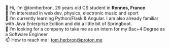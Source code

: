 👋 Hi, I’m @tomherbron, 29 years old CS student in <strong> Rennes, France </strong> <br>
👀 I’m interested in web dev, physics, electronic music and sport <br>
🌱 I’m currently learning Python/Flask & Angular. I am also already familiar with Java Enterprise Edition and did a little bit of Springboot.<br>
💞️ I’m looking for a company to take me as an intern for my Bac+4 Degree as a Software Engineer<br>
📫 How to reach me : tom.herbron@proton.me <br>

